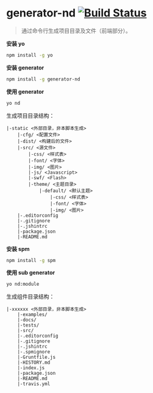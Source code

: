 # generator-nd [![Build Status](https://secure.travis-ci.org/crossjs/generator-nd.png?branch=master)](https://travis-ci.org/crossjs/generator-nd)

> 通过命令行生成项目目录及文件（前端部分）。


**安装 yo**

```bash
npm install -g yo
```

**安装 generator**

```bash
npm install -g generator-nd
```

**使用 generator**

```bash
yo nd
```

生成项目目录结构：

```
|-static <外部目录，非本脚本生成>
    |-cfg/ <配置文件>
    |-dist/ <构建后的文件>
    |-src/ <源文件>
        |-css/ <样式表>
        |-font/ <字体>
        |-img/ <图片>
        |-js/ <Javascript>
        |-swf/ <Flash>
        |-theme/ <主题目录>
            |-default/ <默认主题>
                |-css/ <样式表>
                |-font/ <字体>
                |-img/ <图片>
    |-.editorconfig
    |-.gitignore
    |-.jshintrc
    |-package.json
    |-README.md
```

**安装 spm**

```bash
npm install -g spm
```

**使用 sub generator**

```bash
yo nd:module
```

生成组件目录结构：

```
|-xxxxxx <外部目录，非本脚本生成>
    |-examples/
    |-docs/
    |-tests/
    |-src/
    |-.editorconfig
    |-.gitignore
    |-.jshintrc
    |-.spmignore
    |-Gruntfile.js
    |-HISTORY.md
    |-index.js
    |-package.json
    |-README.md
    |-travis.yml
```
